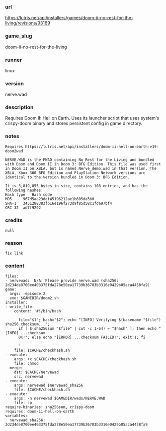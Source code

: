 ### url

https://lutris.net/api/installers/games/doom-ii-no-rest-for-the-living/revisions/93169

### game_slug

doom-ii-no-rest-for-the-living

### runner

linux

### version

nerve.wad

### description

Requires Doom II: Hell on Earth. Uses its launcher script that uses system's crispy-doom binary and stores persistent config in game directory.

### notes

```
Requires https://lutris.net/api/installers/doom-ii-hell-on-earth-v19-doom2wad

NERVE.WAD is the PWAD containing No Rest for the Living and bundled with Doom and Doom II in Doom 3: BFG Edition. This file was used first in Doom II on XBLA, but is named Nerve_demo.wad in that version. The XBLA, Xbox 360 BFG Edition and PlayStation Network versions are identical to the version bundled in Doom 3: BFG Edition.

It is 3,819,855 bytes in size, contains 108 entries, and has the following hashes:
Hash type 	Hash code
MD5 	967d5ae23daf45196212ae1b605da3b0
SHA-1 	3451288383fb16e196f273d9f85d58c1fda97bf4
CRC-32 	ad7f9292
```

### credits

```
null
```

### reason

```
fix link
```

### content

```
files:
- nervewad: 'N/A: Please provide nerve.wad (sha256: 2d234de8700ee403375fda278e50ea17739b36703b3316e0429b05aca4458fa9)'
game:
  args: -episode 2
  exe: $GAMEDIR/doom2.sh
installer:
- write_file:
    content: '#!/bin/bash

      file="$1"; hash="$2"; echo "[INFO] Verifying $(basename "$file") sha256 checksum...";
      if [ $(sha256sum "$file" | cut -c 1-64) = "$hash" ]; then echo "[INFO] ...checksum
      OK!"; else echo "[ERROR] ...checksum FAILED!"; exit 1; fi

      '
    file: $CACHE/checkhash.sh
- execute:
    args: +x $CACHE/checkhash.sh
    file: chmod
- merge:
    dst: $CACHE/nervewad
    src: nervewad
- execute:
    args: nervewad $nervewad_sha256
    file: $CACHE/checkhash.sh
- execute:
    args: -n nervewad $GAMEDIR/wads/NERVE.WAD
    file: cp
require-binaries: sha256sum, crispy-doom
requires: doom-ii-hell-on-earth
variables:
  nervewad_sha256: 2d234de8700ee403375fda278e50ea17739b36703b3316e0429b05aca4458fa9

```

